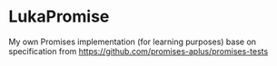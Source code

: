 # LukaPromise
My own Promises implementation (for learning purposes) base on specification from https://github.com/promises-aplus/promises-tests
